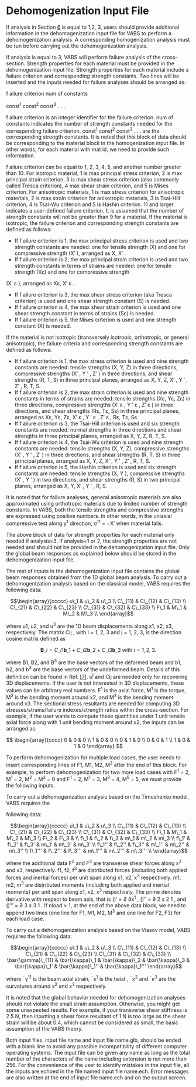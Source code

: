 # Dehomogenization Input File

If analysis in Section [6](#page-10-1) is equal to 1,2, 3, users should provide additional information in the dehomogenization input file for VABS to perform a dehomogenization analysis. A corresponding homogenization analysis must be run before carrying out the dehomogenization analysis.

If analysis is equal to 3, VABS will perform failure analysis of the cross-section. Strength properties for each material must be provided in the dehomogenization input file. Strength properties for each material include a failure criterion and corresponding strength constants. Two lines will be inserted and the inputs needed for failure analyses should be arranged as:

f ailure criterion num of constants

const<sup>1</sup> const<sup>2</sup> const<sup>3</sup> . . .

f ailure criterion is an integer identifier for the failure criterion. num of constants indicates the number of strength constants needed for the corresponding failure criterion. const<sup>1</sup> const<sup>2</sup> const<sup>3</sup> . . . are the corresponding strength constants. It is noted that this block of data should be corresponding to the material block in the homogenization input file. In other words, for each material with mat id, we need to provide such information.

f ailure criterion can be equal to 1, 2, 3, 4, 5, and another number greater than 10. For isotropic material, 1 is max principal stress criterion, 2 is max principal strain criterion, 3 is max shear stress criterion (also commonly called Tresca criterion), 4 max shear strain criterion, and 5 is Mises criterion. For anisotropic materials, 1 is max stress criterion for anisotropic materials, 2 is max strain criterion for anisotropic materials, 3 is Tsai-Hill criterion, 4 is Tsai-Wu criterion and 5 is Hashin criterion. 11 and larger indicates a user-defined failure criterion. It is assumed that the number of strength constants will not be greater than 9 for a material. If the material is isotropic, the failure criterion and corresponding strength constants are defined as follows:

- If f ailure criterion is 1, the max principal stress criterion is used and two strength constants are needed: one for tensile strength (X) and one for compressive strength (X′ ), arranged as X, X′ .
- If f ailure criterion is 2, the max principal strain criterion is used and two strength constants in terms of strains are needed: one for tensile strength (Xε) and one for compressive strength

(X′ ε ), arranged as Xε, X′ ε .

- If f ailure criterion is 3, the max shear stress criterion (aka Tresca criterion) is used and one shear strength constant (S) is needed.
- If f ailure criterion is 4, the max shear strain criterion is used and one shear strength constant in terms of strains (Sε) is needed.
- If f ailure criterion is 5, the Mises criterion is used and one strength constant (X) is needed.

If the material is not isotropic (transversely isotropic, orthotropic, or general anisotropic), the failure criteria and corresponding strength constants are defined as follows:

- If f ailure criterion is 1, the max stress criterion is used and nine strength constants are needed: tensile strengths (X, Y, Z) in three directions, compressive strengths (X′ , Y ′ , Z′ ) in three directions, and shear strengths (R, T, S) in three principal planes, arranged as X, Y, Z, X′ , Y ′ , Z′ , R, T, S.
- If f ailure criterion is 2, the max strain criterion is used and nine strength constants in terms of strains are needed: tensile strengths (Xε, Yε, Zε) in three directions, compressive strengths (X′ ε , Y ′ ε , Z′ ε ) in three directions, and shear strengths (Rε, Tε, Sε) in three principal planes, arranged as Xε, Yε, Zε, X′ ε , Y ′ ε , Z′ ε , Rε, Tε, Sε.
- If f ailure criterion is 3, the Tsai-Hill criterion is used and six strength constants are needed: normal strengths in three directions and shear strengths in three principal planes, arranged as X, Y, Z, R, T, S.
- If f ailure criterion is 4, the Tsai-Wu criterion is used and nine strength constants are needed: tensile strengths (X, Y, Z), compressive strengths (X′ , Y ′ , Z′ ) in three directions, and shear strengths (R, T, S) in three principal planes, arranged as X, Y, Z, X′ , Y ′ , Z′ , R, T, S.
- If f ailure criterion is 5, the Hashin criterion is used and six strength constants are needed: tensile strengths (X, Y ), compressive strengths (X′ , Y ′ ) in two directions, and shear strengths (R, S) in two principal planes, arranged as X, Y, X′ , Y ′ , R, S.

It is noted that for failure analyses, general anisotropic materials are also approximated using orthotropic materials due to limited number of strength constants. In VABS, both the tensile strengths and compressive strengths are expressed using positive numbers. In other words, in the uniaxial compressive test along y<sup>1</sup> direction, σ<sup>11</sup> = −X′ when material fails.

The above block of data for strength properties for each material only needed if analysis=3. If analysis=1 or 2, the strength properties are not needed and should not be provided in the dehomogenization input file. Only the global beam responses as explained below should be stored in the dehomogenization input file.

The rest of inputs in the dehomogenization input file contains the global beam responses obtained from the 1D global beam analysis. To carry out a dehomogenization analysis based on the classical model, VABS requires the following data:

$$\begin{array}{ccccc} u\_1 & u\_2 & u\_3 \\ C\_{11} & C\_{12} & C\_{13} \\ C\_{21} & C\_{22} & C\_{23} \\ C\_{31} & C\_{32} & C\_{33} \\ F\_1 & M\_1 & M\_2 & M\_3 \\ \end{array}$$

where u1, u2, and u<sup>3</sup> are the 1D beam displacements along x1, x2, x3, respectively. The matrix Cij , with i = 1, 2, 3 and j = 1, 2, 3, is the direction cosine matrix defined as

$$\mathbf{B}\_{i} = C\_{i1}\mathbf{b}\_{1} + C\_{i2}\mathbf{b}\_{2} + C\_{i3}\mathbf{b}\_{3} \text{ with } i = 1, 2, 3.$$

where B1, B2, and B<sup>3</sup> are the base vectors of the deformed beam and b1, b2, and b<sup>3</sup> are the base vectors of the undeformed beam. Details of this definition can be found in Ref. [\[7\]](#page-24-2). u<sup>i</sup> and Cij are needed only for recovering 3D displacements. If the user is not interested in 3D displacements, these values can be arbitrary real numbers. F<sup>1</sup> is the axial force, M<sup>1</sup> is the torque, M<sup>2</sup> is the bending moment around x2, and M<sup>3</sup> is the bending moment around x3. The sectional stress resultants are needed for computing 3D stresses/strains/failure indexes/strength ratios within the cross-section. For example, if the user wants to compute these quantities under 1 unit tensile axial force along with 1 unit bending moment around x2, the inputs can be arranged as:

$$
\begin{array}{cccc}
0 & 0 & 0 \\
1 & 0 & 0 \\
0 & 1 & 0 \\
0 & 0 & 1 \\
1 & 0 & 1 & 0
\end{array}
$$

To perform dehomogenization for multiple load cases, the user needs to insert corresponding lines of F1, M1, M2, M<sup>3</sup> after the end of this block. For example, to perform dehomogenization for two more load cases with F<sup>1</sup> = 2, M<sup>1</sup> = 2, M<sup>2</sup> = M<sup>3</sup> = 0 and F<sup>1</sup> = 2, M<sup>1</sup> = 3, M<sup>3</sup> = 4, M<sup>5</sup> = 5, we must provide the following inputs.

To carry out a dehomogenization analysis based on the Timoshenko model, VABS requires the

following data:

$$\begin{array}{ccccc} u\_1 & u\_2 & u\_3 \\ C\_{11} & C\_{12} & C\_{13} \\ C\_{21} & C\_{22} & C\_{23} \\ C\_{31} & C\_{32} & C\_{33} \\ F\_1 & M\_1 & M\_2 & M\_3 \\ F\_2 & F\_3 & \\ f\_1 & f\_2 & f\_3 & m\_1 & m\_2 & m\_3 \\ f\_1' & f\_2' & f\_3' & m\_1' & m\_2' & m\_3' \\ f\_1'' & f\_2'' & f\_3'' & m\_1'' & m\_2'' & m\_3'' \\ f\_1''' & f\_2''' & f\_3''' & m\_1''' & m\_2''' & m\_3''' \\ \end{array}$$

where the additional data F<sup>2</sup> and F<sup>3</sup> are transverse shear forces along x<sup>2</sup> and x3, respectively. f1, f2, f<sup>3</sup> are distributed forces (including both applied forces and inertial forces) per unit span along x1, x2, x<sup>3</sup> respectively. m1, m2, m<sup>3</sup> are distributed moments (including both applied and inertial moments) per unit span along x1, x2, x<sup>3</sup> respectively. The prime denotes derivative with respect to beam axis, that is ()′ = ∂ ∂x<sup>1</sup> , ()′′ = ∂ 2 x 2 1 , and ()′′′ = ∂ 3 x 3 1 . If nload > 1, at the end of the above data block, we need to append two lines (one line for F1, M1, M2, M<sup>3</sup> and one line for F2, F3) for each load case.

To carry out a dehomogenization analysis based on the Vlasov model, VABS requires the following data:

$$\begin{array}{ccccc} u\_1 & u\_2 & u\_3 \\ C\_{11} & C\_{12} & C\_{13} \\ C\_{21} & C\_{22} & C\_{23} \\ C\_{31} & C\_{32} & C\_{33} \\ \bar{\gamma}\_{11} & \bar{\kappa}\_1 & \bar{\kappa}\_2 & \bar{\kappa}\_3 & \bar{\kappa}\_1' & \bar{\kappa}\_1'' & \bar{\kappa}\_1''' \end{array}$$

where ¯γ<sup>11</sup> is the beam axial strain, ¯κ<sup>1</sup> is the twist , ¯κ<sup>2</sup> and ¯κ<sup>3</sup> are the curvatures around x<sup>2</sup> and x<sup>3</sup> respectively.

It is noted that the global behavior needed for dehomogenization analyses should not violate the small strain assumption. Otherwise, you might get some unexpected results. For example, if your transverse shear stiffness is 2.5 N, then inputting a shear force resultant of 1 N is too large as the shear strain will be about 0.4, which cannot be considered as small, the basic assumption of the VABS theory.

Both input files, input file name and input file name.glb, should be ended with a blank line to avoid any possible incompatibility of different computer operating systems. The input file can be given any name as long as the total number of the characters of the name including extension is not more than 256. For the convenience of the user to identify mistakes in the input file, all the inputs are echoed in the file named input file name.ech. Error messages are also written at the end of input file name.ech and on the output screen.
